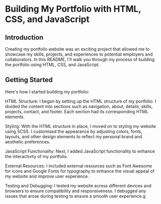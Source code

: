 # Building My Portfolio with HTML, CSS, and JavaScript

## Introduction

Creating my portfolio website was an exciting project that allowed me to showcase my skills, projects, and experiences to potential employers and collaborators. In this README, I'll walk you through my process of building the portfolio using HTML, CSS, and JavaScript.

## Getting Started

Here's how I started building my portfolio:

HTML Structure: I began by setting up the HTML structure of my portfolio. I divided the content into sections such as navigation, about, details, skills, projects, contact, and footer. Each section had its corresponding HTML elements.

Styling: With the HTML structure in place, I moved on to styling my website using SCSS. I customised the appearance by adjusting colors, fonts, layouts, and other design elements to reflect my personal brand and aesthetic preferences.

JavaScript Functionality: Next, I added JavaScript functionality to enhance the interactivity of my portfolio.

External Resources: I included external resources such as Font Awesome for icons and Google Fonts for typography to enhance the visual appeal of my website and improve user experience.

Testing and Debugging: I tested my website across different devices and browsers to ensure compatibility and responsiveness. I debugged any issues that arose during testing to ensure a smooth user experience.g
